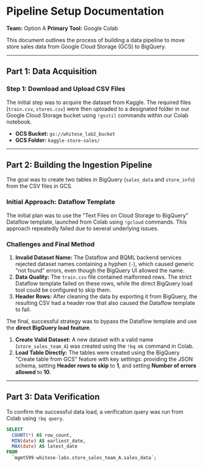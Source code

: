 # Pipeline Setup Documentation

**Team:** Option A
**Primary Tool:** Google Colab

This document outlines the process of building a data pipeline to move store sales data from Google Cloud Storage (GCS) to BigQuery.

---

## Part 1: Data Acquisition

### Step 1: Download and Upload CSV Files

The initial step was to acquire the dataset from Kaggle. The required files (`train.csv`, `stores.csv`) were then uploaded to a designated folder in our Google Cloud Storage bucket using `!gsutil` commands within our Colab notebook.

* **GCS Bucket:** `gs://whitese_lab2_bucket`
* **GCS Folder:** `kaggle-store-sales/`

---

## Part 2: Building the Ingestion Pipeline

The goal was to create two tables in BigQuery (`sales_data` and `store_info`) from the CSV files in GCS.

### Initial Approach: Dataflow Template

The initial plan was to use the "Text Files on Cloud Storage to BigQuery" Dataflow template, launched from Colab using `!gcloud` commands. This approach repeatedly failed due to several underlying issues.

### Challenges and Final Method

1.  **Invalid Dataset Name:** The Dataflow and BQML backend services rejected dataset names containing a hyphen (`-`), which caused generic "not found" errors, even though the BigQuery UI allowed the name.
2.  **Data Quality:** The `train.csv` file contained malformed rows. The strict Dataflow template failed on these rows, while the direct BigQuery load tool could be configured to skip them.
3.  **Header Rows:** After cleaning the data by exporting it from BigQuery, the resulting CSV had a header row that also caused the Dataflow template to fail.

The final, successful strategy was to bypass the Dataflow template and use the **direct BigQuery load feature**.

1.  **Create Valid Dataset:** A new dataset with a valid name (`store_sales_team_A`) was created using the `!bq mk` command in Colab.
2.  **Load Table Directly:** The tables were created using the BigQuery "Create table from GCS" feature with key settings: providing the JSON schema, setting **Header rows to skip** to **1**, and setting **Number of errors allowed** to **10**.

---

## Part 3: Data Verification

To confirm the successful data load, a verification query was run from Colab using `!bq query`.

```sql
SELECT
  COUNT(*) AS row_count,
  MIN(date) AS earliest_date,
  MAX(date) AS latest_date
FROM
  `mgmt599-whitese-labs.store_sales_team_A.sales_data`;
